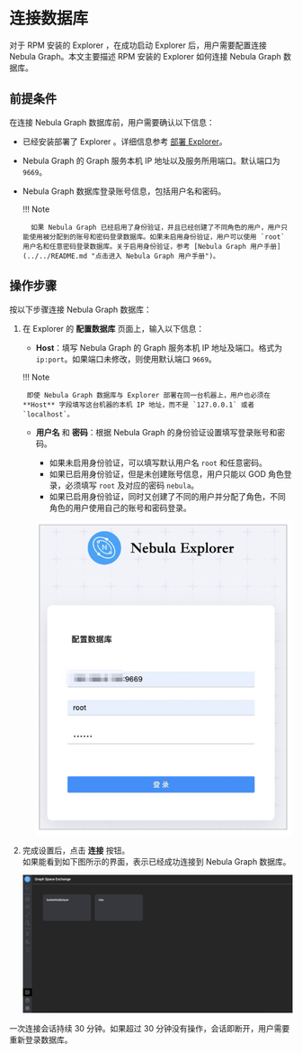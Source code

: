 # 连接数据库

对于 RPM 安装的 Explorer ，在成功启动 Explorer 后，用户需要配置连接 Nebula Graph。本文主要描述 RPM 安装的 Explorer 如何连接 Nebula Graph 数据库。

## 前提条件

在连接 Nebula Graph 数据库前，用户需要确认以下信息：

- 已经安装部署了 Explorer 。详细信息参考 [部署 Explorer](ex_ug_connect.md)。

- Nebula Graph 的 Graph 服务本机 IP 地址以及服务所用端口。默认端口为 `9669`。

- Nebula Graph 数据库登录账号信息，包括用户名和密码。

  !!! Note
  
        如果 Nebula Graph 已经启用了身份验证，并且已经创建了不同角色的用户，用户只能使用被分配到的账号和密码登录数据库。如果未启用身份验证，用户可以使用 `root` 用户名和任意密码登录数据库。关于启用身份验证，参考 [Nebula Graph 用户手册](../../README.md "点击进入 Nebula Graph 用户手册")。

## 操作步骤

按以下步骤连接 Nebula Graph 数据库：

1. 在 Explorer 的 **配置数据库** 页面上，输入以下信息：

   - **Host**：填写 Nebula Graph 的 Graph 服务本机 IP 地址及端口。格式为 `ip:port`。如果端口未修改，则使用默认端口 `9669`。

    !!! Note

        即使 Nebula Graph 数据库与 Explorer 部署在同一台机器上，用户也必须在 **Host** 字段填写这台机器的本机 IP 地址，而不是 `127.0.0.1` 或者 `localhost`。

   - **用户名** 和 **密码**：根据 Nebula Graph 的身份验证设置填写登录账号和密码。
     - 如果未启用身份验证，可以填写默认用户名 `root` 和任意密码。
     - 如果已启用身份验证，但是未创建账号信息，用户只能以 GOD 角色登录，必须填写 `root` 及对应的密码 `nebula`。
     - 如果已启用身份验证，同时又创建了不同的用户并分配了角色，不同角色的用户使用自己的账号和密码登录。

      ![Nebula Graph Explorer 的登录页面](../figs/ex-ug-002.png "配置数据库")

2. 完成设置后，点击 **连接** 按钮。  
   如果能看到如下图所示的界面，表示已经成功连接到 Nebula Graph 数据库。

    ![Explorer 进入控制台页面，表示成功连接到 Nebula Graph](../figs/ex-ug-003.png "Nebula Graph 连接成功")

一次连接会话持续 30 分钟。如果超过 30 分钟没有操作，会话即断开，用户需要重新登录数据库。
